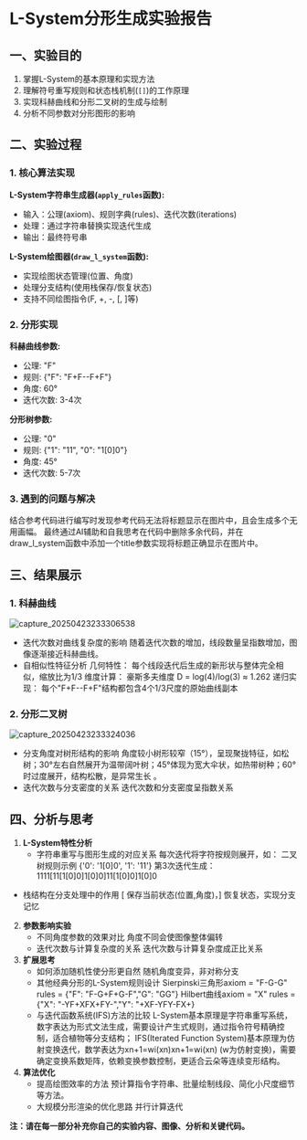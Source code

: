 # L-System分形生成实验报告

## 一、实验目的

1. 掌握L-System的基本原理和实现方法
2. 理解符号重写规则和状态栈机制(`[]`)的工作原理
3. 实现科赫曲线和分形二叉树的生成与绘制
4. 分析不同参数对分形图形的影响

## 二、实验过程

### 1. 核心算法实现

**L-System字符串生成器(`apply_rules`函数):**
- 输入：公理(axiom)、规则字典(rules)、迭代次数(iterations)
- 处理：通过字符串替换实现迭代生成
- 输出：最终符号串

**L-System绘图器(`draw_l_system`函数):**
- 实现绘图状态管理(位置、角度)
- 处理分支结构(使用栈保存/恢复状态)
- 支持不同绘图指令(F, +, -, [, ]等)

### 2. 分形实现

**科赫曲线参数:**
- 公理: "F"
- 规则: {"F": "F+F--F+F"}
- 角度: 60°
- 迭代次数: 3-4次

**分形树参数:**
- 公理: "0" 
- 规则: {"1": "11", "0": "1[0]0"}
- 角度: 45°
- 迭代次数: 5-7次

### 3. 遇到的问题与解决

结合参考代码进行编写时发现参考代码无法将标题显示在图片中，且会生成多个无用画幅。
最终通过AI辅助和自我思考在代码中删除多余代码，并在draw_l_system函数中添加一个title参数实现将标题正确显示在图片中。

## 三、结果展示

### 1. 科赫曲线
![capture_20250423233306538](https://github.com/user-attachments/assets/280b6eb6-1c23-4364-b2b0-3ba9bda4c313)

- 迭代次数对曲线复杂度的影响
  随着迭代次数的增加，线段数量呈指数增加，图像逐渐接近科赫曲线。
- 自相似性特征分析
几何特性：
每个线段迭代后生成的新形状与整体完全相似，缩放比为1/3
维度计算：
豪斯多夫维度 D = log(4)/log(3) ≈ 1.262
递归实现：
每个"F+F--F+F"结构都包含4个1/3尺度的原始曲线副本
### 2. 分形二叉树 
![capture_20250423233324036](https://github.com/user-attachments/assets/7fa971a8-06fc-45a5-add5-7bd809eab5e3)

- 分支角度对树形结构的影响
角度较小树形较窄（15°），呈现聚拢特征，如松树；30°左右自然展开为温带阔叶树；45°体现为宽大伞状，如热带树种；60°时过度展开，结构松散，是异常生长	。
- 迭代次数与分支密度的关系
  迭代次数和分支密度呈指数关系

## 四、分析与思考

1. **L-System特性分析**
   - 字符串重写与图形生成的对应关系
     每次迭代将字符按规则展开，如：
   二叉树规则示例
{'0': '1[0]0', '1': '11'} 
 第3次迭代生成：
 1111[11[1[0]0]1[0]0]11[1[0]0]1[0]0
 - 栈结构在分支处理中的作用
[ 保存当前状态(位置,角度)，] 恢复状态，实现分支记忆

2. **参数影响实验**
   - 不同角度参数的效果对比
     角度不同会使图像整体偏转
   - 迭代次数与计算复杂度的关系
    迭代次数与计算复杂度成正比关系
3. **扩展思考**
   - 如何添加随机性使分形更自然
     随机角度变异，非对称分支
   - 其他经典分形的L-System规则设计
     Sierpinski三角形axiom = "F-G-G"   rules = {"F": "F-G+F+G-F","G": "GG"}
     Hilbert曲线axiom = "X"    rules = {"X": "-YF+XFX+FY-","Y": "+XF-YFY-FX+}
   - 与迭代函数系统(IFS)方法的比较
     L-System基本原理是字符串重写系统，数字表达为形式文法生成，需要设计产生式规则，通过指令符号精确控制，适合植物等分支结构；
     IFS(Iterated Function System)基本原理为仿射变换迭代，数学表达为xn+1=wi(xn)xn+1=wi(xn) (w为仿射变换)，需要确定变换系数矩阵，依赖变换参数控制，更适合云朵等连续变形结构。
4. **算法优化**
   - 提高绘图效率的方法
   预计算指令字符串、批量绘制线段、简化小尺度细节等方法。  
   - 大规模分形渲染的优化思路
   并行计算迭代

**注：请在每一部分补充你自己的实验内容、图像、分析和关键代码。**

